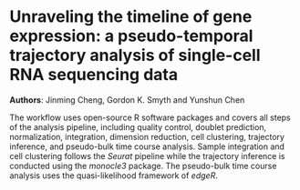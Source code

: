 # Unraveling the timeline of gene expression: a pseudo-temporal trajectory analysis of single-cell RNA sequencing data

**Authors**: Jinming Cheng, Gordon K. Smyth and Yunshun Chen

The workflow uses open-source R software packages and covers all steps of the analysis pipeline, including quality control, doublet prediction, normalization, integration, dimension reduction, cell clustering, trajectory inference, and pseudo-bulk time course analysis.
Sample integration and cell clustering follows the *Seurat* pipeline while the trajectory inference is conducted using the *monocle3* package.
The pseudo-bulk time course analysis uses the quasi-likelihood framework of *edgeR*.
